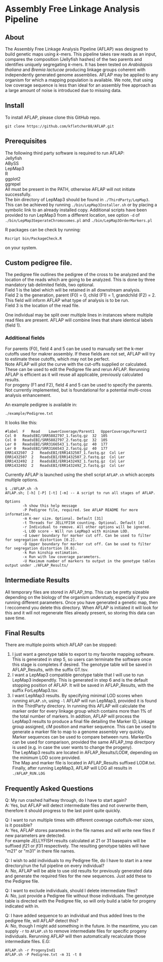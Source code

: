 # Assembly Free Linkage Analysis Pipeline

## About

The Assembly Free Linkage Analysis Pipeline (AFLAP) was designed to build genetic maps using *k*-mers. This pipeline takes raw reads as an input, compares the composition (Jellyfish hashes) of the two parents and identifies uniquely segregating *k*-mers. It has been tested on *Arabidopsis thaliana* and *Bremia lactucae* producing linkage groups coherent with independently generated genome assemblies. AFLAP may be applied to any organism for which a mapping population is available. We note, that using low coverage sequence is less than ideal for an assembly free approach as a large amount of noise is introduced due to missing data.

## Install

To install AFLAP, please clone this GitHub repo. 
```
git clone https://github.com/kfletcher88/AFLAP.git
```

## Prerequisites

The following third party software is required to run AFLAP:\
Jellyfish\
ABySS\
LepMap3\
R\
ggplot2\
ggrepel\
All must be present in the PATH, otherwise AFLAP will not initiate successfully.\
The bin directory of LepMap3 should be found in `./ThirdParty/LepMap3`. This can be achieved by running `./bin/LepMap3Installer.sh` or by placing a symbolic link to an already installed copy. Additional scripts have been provided to run LepMap3 from a different location, see option `-d` of `./bin/LepMap3SeperateChromosomes.pl` and `./bin/LepMap3OrderMarkers.pl`

R packages can be check by running:
```
Rscript bin/PackageCheck.R
```
on your system.


## Custom pedigree file.
The pedigree file outlines the pedigree of the cross to be analyzed and the location of the reads which are going to be analyzed. This is done by three mandatory tab delimited fields, two optional.\
Field 1 is the label which will be retained in all downstream analysis.\
Field 2 is the generation, parent (F0) = 0, child (F1) = 1, grandchild (F2) = 2. This field will inform AFLAP what type of analysis is to be run.\
Field 3 is the location of the read file.

One individual may be split over multiple lines in instances where multiple read files are present. AFLAP will combine lines that share identical labels (field 1).

### Additional fields
For parents (F0), field 4 and 5 can be used to manually set the k-mer cutoffs used for makrer assembly. If these fields are not set, AFLAP will try to estimate these cutoffs, which may not be perfect.\
Note AFLAP will plot the curve with the cut-offs supplied or calculated. These can be used to edit the Pedigree file and rerun AFLAP. Rerunning AFLAP is efficient as it will reuse all applicable, previously calculated results.\
For progeny (F1 and F2), field 4 and 5 can be used to specify the parents. Not currently implemented, but is foundational for a potential multi-cross analysis enhancement.

An example pedigree is available in:
```
./example/Pedigree.txt
```

It looks like this:
```
#label	F	Read	LowerCoverage/Parent1	UpperCoverage/Parent2
Col	0	ReadsEBI/SRR5882797_1.fastq.gz	32	105
Col	0	ReadsEBI/SRR5882797_2.fastq.gz	32	105
Ler	0	ReadsEBI/SRR3166543_1.fastq.gz	40	177
Ler	0	ReadsEBI/SRR3166543_2.fastq.gz	40	177
ERR1432507	2	ReadsEBI/ERR1432507_1.fastq.gz	Col	Ler
ERR1432507	2	ReadsEBI/ERR1432507_2.fastq.gz	Col	Ler
ERR1432492	2	ReadsEBI/ERR1432492_1.fastq.gz	Col	Ler
ERR1432492	2	ReadsEBI/ERR1432492_2.fastq.gz	Col	Ler
```

Currently AFLAP is launched using the shell script `AFLAP.sh` which accepts multiple options. 

```
$ ./AFLAP.sh -h
AFLAP.sh; [-h] [-P] [-t] [-m] -- A script to run all stages of AFLAP.

Options
        -h show this help message
        -P Pedigree file, required. See AFLAP README for more information.
        -m K-mer size. Optional. Default [31]
        -t Threads for JELLYFISH counting. Optional. Default [4]
        -r Individual to remove. All other options will be ignored.
        -L LOD score - Will run LepMap3 with minimum LOD.
        -d Lower boundary for marker cut off. Can be used to filter for segregation distortion [0.2].
        -D Upper boundary for marker cut off. Can be used to filter for segregation distortion [0.8].
        -k Run kinship estimation.
        -x Run with low coverage parameters.
        -U Maximum number of markers to output in the genotype tables output under ./AFLAP_Results/
```

## Intermediate Results

All temporary files are stored in AFLAP_tmp. This can be pretty sizeable depending on the biology of the organism understudy, especially if you are running different parameters. Once you have generated a genetic map, then I reccomend you delete this directory. When AFLAP is initiated it will look for this and it will not regenerate files already present, so storing this data can save time.

## Final Results

There are multiple points which AFLAP can be stopped:
1. I just want a genotype table to export to my favorite mapping software. This is generated in step 5, so users can terminate the software once this stage is completes if desired. The genotype table will be saved in AFLAP_Results, with the suffix GT.tsv.
2. I want a LepMap3 compatible genotype table that I will use to run LepMap3 independtly. This is generated in step 6 and is the default stopping position of AFLAP. It will be saved in AFLAP_Results, with the suffix ForLepMap3.tsv.
3. I want LepMap3 results. By specifying minimal LOD scores when running `AFLAP.sh`, using `-l` AFLAP will run LepMap3, provided it is found in the ThirdParty directory. In running this AFLAP will calculate the marker order for every linkage group which contains more than 1% of the total number of markers. In addtion, AFLAP will process the LepMap3 results to produce a final file detailing the Marker ID, Linkage group assigned, cM position and marker sequence. This can be used to generate a marker file to map to a genome assembly very quickly. Marker sequences can be used to compare between runs. MarkerIDs can be used for comparison, provided the same AFLAP_tmp directpory is used (e.g. in case the user wants to change the progeny).\
The LepMap3 results are located in AFLAP_Results/LOD#, depending on the minimum LOD score provided.\
The Map and marker file is located in AFLAP_Results suffixed LOD#.txt.
Finally, after running LepMap3, AFLAP will LOG all results in `./AFLAP_RUN.LOG`

## Frequently Asked Questions
Q: My run crashed halfway through, do I have to start again?\
A: Yes, but AFLAP will detect intermediate files and not overwrite them, therefore it should progress to the last point quite quickly.


Q: I want to run multiple times with different coverage cutoffs/k-mer sizes, is it possible?\
A: Yes, AFLAP stores parametes in the file names and will write new files if new parameters are detected.\
For example JELLYFISH results calculated at 21 or 31 basepairs will be suffixed jf21 or jf31 respectively. The resulting genotype tables will have "m21" or "m31" in there file names.


Q: I wish to add individuals to my Pedigree file, do I have to start in a new directory/run the full pipeline on every individual?\
A: No, AFLAP will be able to use old results for previously generated data and generate the required files for the new sequences. Just add these to the Pedigree file.


Q: I want to exclude individuals, should I delete intermediate files?\
A: No, just provide a Pedigree file without those individuals. The genotype table is directed with the Pedigree file, so will only build a table for progeny indicated with in.


Q: I have added sequence to an individual and thus added lines to the pedigree file, will AFLAP detect this?\
A: No, though I might add something in the future. In the meantime, you can supply `-r` to `AFLAP.sh` to remove intermediate files for specific progeny individuals. Rerunning AFLAP will then automatically recalculate those intermediate files. E.G:
```
AFLAP.sh -r ProgenyInd1
AFLAP.sh -P Pedigree.txt -m 31 -t 8
``` 
